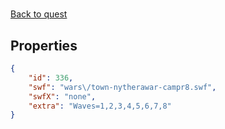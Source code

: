 # <no name available>

<no description available>

[Back to quest](../quests.md)

## Properties

```json
{
    "id": 336,
    "swf": "wars\/town-nytherawar-campr8.swf",
    "swfX": "none",
    "extra": "Waves=1,2,3,4,5,6,7,8"
}
```

